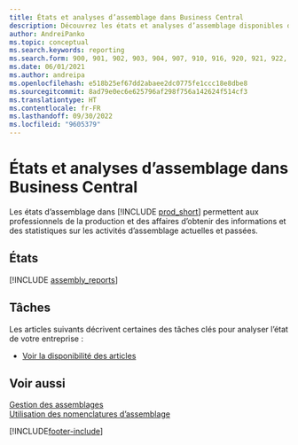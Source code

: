 ```yaml
---
title: États et analyses d’assemblage dans Business Central
description: Découvrez les états et analyses d’assemblage disponibles dans la version standard de Business Central afin que vous puissiez suivre votre activité.
author: AndreiPanko
ms.topic: conceptual
ms.search.keywords: reporting
ms.search.form: 900, 901, 902, 903, 904, 907, 910, 916, 920, 921, 922, 923, 940, 941, 942, 930, 931, 932, 914, 915, 905, Report_801, Report_809, Report_810, Report_811, Report_812, Report_915, Report_5871, Report_5872
ms.date: 06/01/2021
ms.author: andreipa
ms.openlocfilehash: e518b25ef67dd2abaee2dc0775fe1ccc18e8dbe8
ms.sourcegitcommit: 8ad79e0ec6e625796af298f756a142624f514cf3
ms.translationtype: HT
ms.contentlocale: fr-FR
ms.lasthandoff: 09/30/2022
ms.locfileid: "9605379"
---
```

# <a name="assembly-reports-and-analytics-in-business-central"></a><a name="assembly-reports-and-analytics-in-business-central"></a><a name="assembly-reports-and-analytics-in-business-central"></a>États et analyses d’assemblage dans Business Central

Les états d’assemblage dans [!INCLUDE [prod_short](includes/prod_short.md)] permettent aux professionnels de la production et des affaires d’obtenir des informations et des statistiques sur les activités d’assemblage actuelles et passées.  

## <a name="reports"></a><a name="reports"></a><a name="reports"></a>États

[!INCLUDE [assembly_reports](includes/assembly-reports-include.md)]

## <a name="tasks"></a><a name="tasks"></a><a name="tasks"></a>Tâches

Les articles suivants décrivent certaines des tâches clés pour analyser l’état de votre entreprise :

* [Voir la disponibilité des articles](inventory-how-availability-overview.md)

## <a name="see-also"></a><a name="see-also"></a><a name="see-also"></a>Voir aussi

[Gestion des assemblages](assembly-assemble-items.md)  
[Utilisation des nomenclatures d’assemblage](assembly-how-work-assembly-boms.md)  

[!INCLUDE[footer-include](includes/footer-banner.md)]
